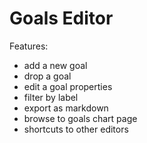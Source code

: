 # Goals Editor

Features:
- add a new goal
- drop a goal
- edit a goal properties
- filter by label
- export as markdown
- browse to goals chart page
- shortcuts to other editors